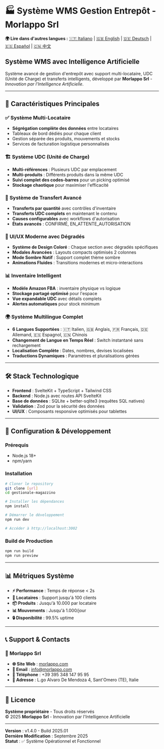 # 🏭 Système WMS Gestion Entrepôt - Morlappo Srl

<!-- Sélection de langue -->
**🌍 Lire dans d'autres langues :** 
[🇮🇹 Italiano](README.md) | 
[🇬🇧 English](README.en.md) | 
[🇩🇪 Deutsch](README.de.md) | 
[🇪🇸 Español](README.es.md) | 
[🇨🇳 中文](README.zh.md)

## Système WMS avec Intelligence Artificielle

Système avancé de gestion d'entrepôt avec support multi-locataire, UDC (Unité de Charge) et transferts intelligents, développé par **Morlappo Srl** - *Innovation par l'Intelligence Artificielle*.

---

## 🚀 Caractéristiques Principales

### ✅ **Système Multi-Locataire**
- **Ségrégation complète des données** entre locataires
- Tableaux de bord dédiés pour chaque client
- Gestion séparée des produits, mouvements et stocks
- Services de facturation logistique personnalisés

### 🏗️ **Système UDC (Unité de Charge)**
- **Multi-références** : Plusieurs UDC par emplacement
- **Multi-produits** : Différents produits dans la même UDC
- **Suivi complet des codes-barres** pour un picking optimisé
- **Stockage chaotique** pour maximiser l'efficacité

### 🔄 **Système de Transfert Avancé**
- **Transferts par quantité** avec contrôles d'inventaire
- **Transferts UDC complets** en maintenant le contenu
- **Causes configurables** avec workflows d'autorisation
- **États avancés** : CONFIRMÉ, EN_ATTENTE_AUTORISATION

### 🎨 **UI/UX Moderne avec Dégradés**
- **Système de Design Coloré** : Chaque section avec dégradés spécifiques
- **Modales Avancées** : Layouts compacts optimisés 2 colonnes
- **Mode Sombre Natif** : Support complet thème sombre
- **Animations Fluides** : Transitions modernes et micro-interactions

### 📊 **Inventaire Intelligent**
- **Modèle Amazon FBA** : inventaire physique vs logique
- **Stockage partagé optimisé** pour l'espace
- **Vue expandable UDC** avec détails complets
- **Alertes automatiques** pour stock minimum

### 🌍 **Système Multilingue Complet**
- **6 Langues Supportées** : 🇮🇹 Italien, 🇬🇧 Anglais, 🇫🇷 Français, 🇩🇪 Allemand, 🇪🇸 Espagnol, 🇨🇳 Chinois
- **Changement de Langue en Temps Réel** : Switch instantané sans rechargement
- **Localisation Complète** : Dates, nombres, devises localisées
- **Traductions Dynamiques** : Paramètres et pluralisations gérées

---

## 🛠️ Stack Technologique

- **Frontend** : SvelteKit + TypeScript + Tailwind CSS
- **Backend** : Node.js avec routes API SvelteKit
- **Base de données** : SQLite + better-sqlite3 (requêtes SQL natives)
- **Validation** : Zod pour la sécurité des données
- **UI/UX** : Composants responsive optimisés pour tablettes

---

## 🔧 Configuration & Développement

### Prérequis
- Node.js 18+
- npm/yarn

### Installation
```bash
# Cloner le repository
git clone [url]
cd gestionale-magazzino

# Installer les dépendances
npm install

# Démarrer le développement
npm run dev

# Accéder à http://localhost:3002
```

### Build de Production
```bash
npm run build
npm run preview
```

---

## 📊 Métriques Système

- **⚡ Performance** : Temps de réponse < 2s
- **🏢 Locataires** : Support jusqu'à 100 clients
- **📦 Produits** : Jusqu'à 10.000 par locataire
- **📊 Mouvements** : Jusqu'à 1.000/jour
- **🔒 Disponibilité** : 99.5% uptime

---

## 📞 Support & Contacts

### 🏢 Morlappo Srl
- **🌐 Site Web** : [morlappo.com](https://morlappo.com)
- **📧 Email** : info@morlappo.com
- **📱 Téléphone** : +39 395 348 147 95 95
- **📍 Adresse** : L.go Alvaro De Mendoza 4, Sant'Omero (TE), Italie

---

## 📄 Licence

**Système propriétaire** - Tous droits réservés  
© 2025 **Morlappo Srl** - Innovation par l'Intelligence Artificielle

---

**Version** : v1.4.0 - Build 2025.01  
**Dernière Modification** : Septembre 2025  
**Statut** : ✅ Système Opérationnel et Fonctionnel